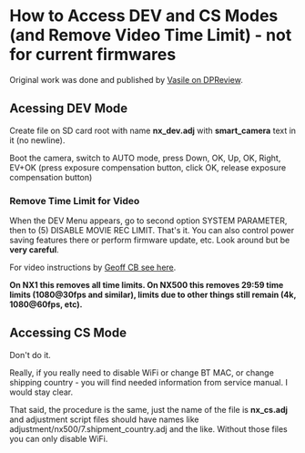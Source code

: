# How to Access DEV and CS Modes (and Remove Video Time Limit) - not for current firmwares

Original work was done and published by [Vasile on DPReview](http://www.dpreview.com/forums/thread/3979382).

## Acessing DEV Mode

Create file on SD card root with name **nx_dev.adj** with **smart_camera** text in it (no newline).

Boot the camera, switch to AUTO mode, press Down, OK, Up, OK, Right, EV+OK (press exposure compensation button, click OK, release exposure compensation button)

### Remove Time Limit for Video

When the DEV Menu appears, go to second option SYSTEM PARAMETER, then to (5) DISABLE MOVIE REC LIMIT. That's it. You can also control power saving features there or perform firmware update, etc. Look around but be **very careful**.

For video instructions by [Geoff CB see here](https://www.youtube.com/watch?v=gF4omWstv0c).

**On NX1 this removes all time limits. On NX500 this removes 29:59 time limits (1080@30fps and similar), limits due to other things still remain (4k, 1080@60fps, etc).**

## Accessing CS Mode

Don't do it.

Really, if you really need to disable WiFi or change BT MAC, or change shipping country - you will find needed information from service manual. I would stay clear.

That said, the procedure is the same, just the name of the file is **nx_cs.adj** and adjustment script files should have names like adjustment/nx500/7.shipment_country.adj and the like. Without those files you can only disable WiFi.
